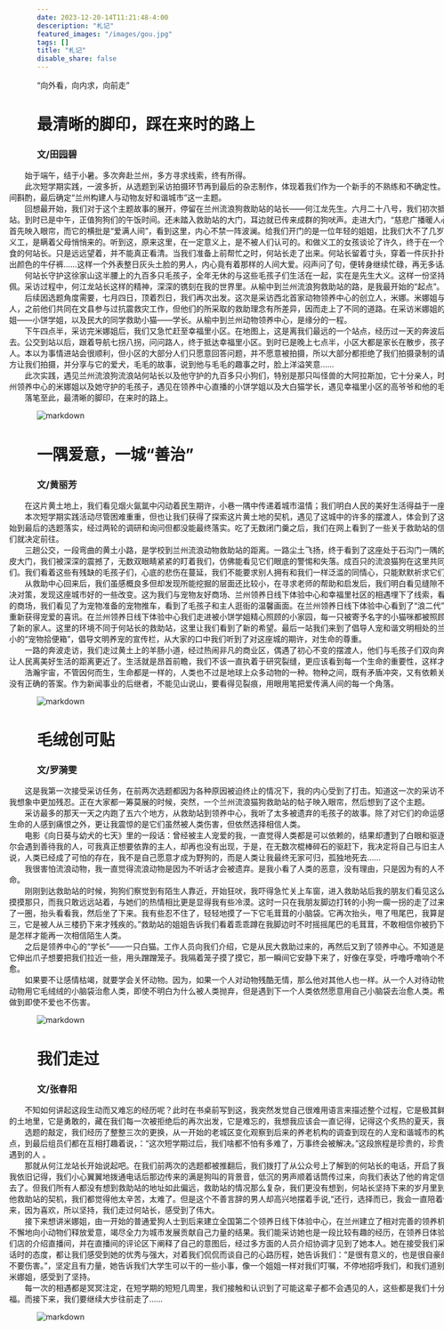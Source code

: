 ```yaml
---
date: 2023-12-20-14T11:21:48-4:00
desceription: "札记"
featured_images: "/images/gou.jpg"
tags: []
title: "札记"
disable_share: false
---
```


“向外看，向内求，向前走”

# 最清晰的脚印，踩在来时的路上
### 文/田园碧

<p style="width:1000px;margin-left: -50px;" >&emsp;&emsp;始于端午，结于小暑。多次奔赴兰州，多方寻求线索，终有所得。<br>&emsp;&emsp;此次短学期实践，一波多折，从选题到采访拍摄环节再到最后的杂志制作，体现着我们作为一个新手的不熟练和不确定性。选题三次变更，我们在变与不变之间斟酌，最后确定“兰州构建人与动物友好和谐城市”这一主题。<br>&emsp;&emsp;回想最开始，我们对于这个主题故事的展开，停留在兰州流浪狗救助站的站长——何江龙先生。六月二十八号，我们初次抵达位于徐家山的兰州流浪狗救助站。到时已是中午，正值狗狗们的午饭时间。还未踏入救助站的大门，耳边就已传来成群的狗吠声。走进大门，“慈悲广播暖人心，雨露宏施种播地”这一副红对联首先映入眼帘，而它的横批是“爱满人间”，看到这里，内心不禁一阵波澜。给我们开门的是一位年轻的姐姐，比我们大不了几岁。她说她父母并不知道她在这里做义工，是瞒着父母悄悄来的。听到这，原来这里，在一定意义上，是不被人们认可的。和做义工的女孩谈论了许久，终于在一个狗棚里看见了正在忙着为狗狗们喂食的何站长。只是远远望着，并不能真正看清。当我们准备上前帮忙之时，何站长走了出来。何站长留着寸头，穿着一件灰扑扑的磨损的黑色短袖、一条脏得看不出颜色的牛仔裤……这样一个外表整日灰头土脸的男人，内心竟有着那样的人间大爱。闷声问了句，便转身继续忙碌，再无多话。<br>&emsp;&emsp;何站长守护这徐家山这半腰上的九百多只毛孩子，全年无休的与这些毛孩子们生活在一起，实在是先生大义。这样一份坚持了十七年的初心，也实在是令人钦佩。采访过程中，何江龙站长这样的精神，深深的镌刻在我的世界里。从榆中到兰州流浪狗救助站的路，是我最开始的“起点”。<br>&emsp;&emsp;后续因选题角度需要，七月四日，顶着烈日，我们再次出发。这次是采访西北首家动物领养中心的创立人，米娜。米娜姐与何站长一样都是对动物心存善意的人，之前他们共同在文县参与过抗震救灾工作，但他们的所采取的救助理念有所差异，因而走上了不同的道路。在采访米娜姐的过程中，有幸认识到民大毕业的学姐——小饼学姐，以及民大的同学救助小猫——学长。从榆中到兰州动物领养中心，是缘分的一程。<br>&emsp;&emsp;下午四点半，采访完米娜姐后，我们又急忙赶至幸福里小区。在地图上，这是离我们最远的一个站点，经历过一天的奔波后，在摇晃的公交车上就能睡昏过去。公交到站以后，跟着导航七拐八拐，问问路人，终于抵达幸福里小区。到时已是晚上七点半，小区大都是家长在散步，孩子在小区嬉戏打闹以及一部分遛狗的人。本以为事情进站会很顺利，但小区的大部分人们只愿意回答问题，并不愿意被拍摄，所以大部分都拒绝了我们拍摄录制的请求。但小区遛狗的高爷爷确实是大方让我们拍摄，并分享与它的爱犬，毛毛的故事，说到他与毛毛的趣事之时，脸上洋溢笑意……<br>&emsp;&emsp;此次实践，遇见兰州流浪狗流浪站何站长以及他守护的九百多只小狗们，特别是那只叫怪兽的大阿拉斯加，它十分亲人，时常对人流露出憨憨的表情；遇见兰州领养中心的米娜姐以及她守护的毛孩子，遇见在领养中心直播的小饼学姐以及大白猫学长，遇见幸福里小区的高爷爷和他的毛毛、韩阿姨和她的布丁……<br>&emsp;&emsp;落笔至此，最清晰的脚印，在来时的路上。

![markdown](/images/田.jpg)


# 一隅爱意，一城“善治”
### 文/黄丽芳
<p style="width:1000px;margin-left: -50px;" >&emsp;&emsp;在这片黄土地上，我们看见烟火氤氲中闪动着民生期许，小巷一隅中传递着城市温情；我们明白人民的美好生活得益于一座城市的“善治”。<br>&emsp;&emsp;本次短学期实践活动尽管困难重重，但也让我们获得了探索这片黄土地的契机，遇见了这城中的许多的摆渡人，体会到了这座城的温情。从实践活动的选题开始到最后的选题落实，经过两轮的调研和询问但都没能最终落实。吃了无数闭门羹之后，我们在网上看到了一些关于救助站的信息，在打通了何站长的电话之后我们就决定前往。<br>&emsp;&emsp;三趟公交，一段弯曲的黄土小路，是学校到兰州流浪动物救助站的距离。一路尘土飞扬，终于看到了这座处于石沟门一隅的救助站。敲开贴着“爱满人间”的铁皮大门，我们被深深的震撼了，无数双眼睛紧紧的盯着我们，仿佛能看见它们眼底的警惕和失落。成百只的流浪猫狗在这里共同生活，何站长一刻不歇地照顾着它们。我们看着这些有残缺的毛孩子们，心底的悲伤在蔓延，我们不能要求别人拥有和我们一样泛滥的同情心，只能默默祈求它们下辈子拥有一个好主人。<br>&emsp;&emsp;从救助中心回来后，我们虽感概良多但却发现所能挖掘的层面还比较小，在寻求老师的帮助和启发后，我们明白看见缝隙不能只说缝隙，更要看到一些新的解决对策，发现这座城市好的一些改变。这为我们与宠物友好商场、兰州领养日线下体验中心和幸福里社区的相遇埋下了线索，看到了城市温情和“善治”。走进繁华的商场，我们看见了为宠物准备的宠物推车，看到了毛孩子和主人逛街的温馨画面。在兰州领养日线下体验中心看到了“浪二代”们幸福的小家园，听到了毛孩子们重新获得宠爱的喜讯。在兰州领养日线下体验中心我们走进被小饼学姐精心照顾的小家园，每一只被寄予名字的小猫咪都被照顾得很好，全国领养日为它们寻找到了新的家人。这里的环境不同于何站长的救助站，这里让我们看到了新的希望。最后一站我们来到了倡导人宠和谐文明相处的兰州幸福里社区，在这里我们看到小小的“宠物拾便箱”，倡导文明养宠的宣传栏，从大家的口中我们听到了对这座城的期许，对生命的尊重。<br>&emsp;&emsp;一路的奔波走访，我们走过黄土上的羊肠小道，经过热闹非凡的商业区，偶遇了初心不变的摆渡人，他们与毛孩子们双向奔赴，让这座城市出现了新的生机，让人民离美好生活的距离更近了。生活就是昂首前瞻，我们不该一直执着于研究裂缝，更应该看到每一个生命的重要性，这样才能使社会循环发展，不断进步。<br>&emsp;&emsp;浩瀚宇宙，不管因何而生，生命都是一样的，人类也不过是地球上众多动物的一种。物种之间，既有矛盾冲突，又有依赖关系。我们该如何与物种相处，也许没有正确的答案。作为新闻事业的后继者，不能见山说山，要看得见裂痕，用眼用笔把爱传满人间的每一个角落。

![markdown](/images/黄.jpg)


# 毛绒创可贴
### 文/罗漪雯
<p style="width:1000px;margin-left: -50px;" >&emsp;&emsp;这是我第一次接受采访任务，在前两次选题都因为各种原因被迫终止的情况下，我的内心受到了打击。知道这一次的采访不会那么简单，只是没想到，现实比我想象中更加残忍。正在大家都一筹莫展的时候，突然，一个兰州流浪猫狗救助站的帖子映入眼帘，然后想到了这个主题。<br>&emsp;&emsp;采访最多的那天一天之内跑了五六个地方，从救助站到领养中心，我听了太多被遗弃的毛孩子的故事。除了对它们的命运感到不公，对那些抛弃和伤害这些小生命的人感到痛恨之外，更让我震惊的是它们虽然被人类伤害，但依然选择相信人类。<br>&emsp;&emsp;电影《向日葵与幼犬的七天》里的一段话：曾经被主人宠爱的我，一直觉得人类都是可以依赖的，结果却遭到了白眼和驱逐，遭到了人类残忍的对待，但我偶尔会遇到善待我的人，可我真正想要依靠的主人，却再也没有出现，于是，在无数次棍棒碎石的驱赶下，我决定将自己与旧主人的回忆封印起来，因为对于我来说，人类已经成了可怕的存在，我不是自己愿意才成为野狗的，而是人类让我最终无家可归，孤独地死去……<br>&emsp;&emsp;我很害怕流浪动物，我一直觉得流浪动物是因为不听话才会被遗弃。是我小看了人类的恶意，没有理由，只是因为有的人不尊重生命才会狠心抛弃另一条生命。<br>&emsp;&emsp;刚刚到达救助站的时候，狗狗们察觉到有陌生人靠近，开始狂吠，我吓得急忙关上车窗，进入救助站后我的朋友们看见这么多的毛孩子非常的激动，摸摸这只摸摸那只，而我只敢远远站着，与她们的热情相比更是显得我有些冷漠。这时一只在我朋友脚边打转的小狗一瘸一拐的走了过来，它晃晃悠悠的走到了我的脚边嗅了一圈，抬头看看我，然后坐了下来。我有些忍不住了，轻轻地摸了一下它毛茸茸的小脑袋。它再次抬头，甩了甩尾巴，我算是正式交上了一个新朋友。“它叫三三，它是被人从三楼扔下来才残疾的。”救助站的姐姐告诉我们看着乖乖蹲在我脚边时不时摇摇尾巴的毛茸茸，不敢相信你被扔下楼时是怎样的绝望，也无法想象你是怎样才能再一次相信陌生人类。<br>&emsp;&emsp;之后是领养中心的“学长”——一只白猫。工作人员向我们介绍，它是从民大救助过来的，再然后又到了领养中心。不知道是不是闻到了我们身上熟悉的气味，它伸出爪子想要把我们拉近一些，用头蹭蹭笼子。我隔着笼子摸了摸它，那一瞬间它安静下来了，好像在享受，呼噜呼噜响个不停，我也在它的呼噜声中得到了治愈。<br>&emsp;&emsp;如果要不让感情枯竭，就要学会关怀动物。因为，如果一个人对动物残酷无情，那么他对其他人也一样。从一个人对待动物的态度中，我们可以略晓其心。小动物用它毛绒绒的小脑袋治愈人类，即使不明白为什么被人类抛弃，但是遇到下一个人类依然愿意用自己小脑袋去治愈人类。希望大家都能对动物多一点点包容，做到即使不爱也不伤害。

![markdown](/images/luo.jpg)


# 我们走过
### 文/张春阳
<p style="width:1000px;margin-left: -50px;" >&emsp;&emsp;不知如何讲起这段生动而又难忘的经历呢？此时在书桌前写到这，我突然发觉自己很难用语言来描述整个过程，它是极其鲜活的，藏在我们走过的每一寸兰州的土地里，它是勇敢的，藏在我们每一次被拒绝后的再次出发，它是难忘的，我想我应该会一直记得，记得这个炙热的夏天，我们一起经历的一切。<br>&emsp;&emsp;选题的敲定，我们经历了整整三次的更换，从一开始的老城区变化观察到后来的养老机构的调查到现在的人宠和谐城市的构建，我们甚至一天最多跑了六个地点，到最后组员们都在互相打趣着说，：“这次短学期过后，我们啥都不怕有多难了，万事终会被解决。”这段旅程是珍贵的，珍贵的不仅仅是我们的努力，还有我们遇到的人 。<br>&emsp;&emsp;那就从何江龙站长开始说起吧。在我们前两次的选题都被推翻后，我们拨打了从公众号上了解到的何站长的电话，开启了我们的第三个选题的调研采访之路。我依旧记得，我们小心翼翼地拨通电话后那边传来的满是狗叫的背景音，低沉的男声顺着话筒传过来，向我们表达了他的肯定信息。于是，第二天我们放心大胆地去了。但我们所有人都没有想到救助站的地址如此偏远，救助站的情况那么复杂，我们更没有想到，何站长坚持下来的岁月里到底有多伟大，在我们采访中了解到他救助站的契机，我们都觉得他太辛苦，太难了。但是这个不善言辞的男人却高兴地摆着手说,“还行，选择而已，我会一直陪着他们。”我们当时被震撼得说不出话来，因为喜欢，所以坚持，我们走过何站长，感受到了伟大。<br>&emsp;&emsp;接下来想讲米娜姐，由一开始的普通爱狗人士到后来建立全国第二个领养日线下体验中心，在兰州建立了相对完善的领养机构和环节，这都是她多年以来坚持不懈地向小动物们释放爱意，竭尽全力为城市发展贡献自己力量的结果。我们能采访她也是一段比较有趣的经历，在领养日体验店不开门的情况下，我们进入了他们店的介绍直播间，并在直播间的评论区下阐释了自己的意图后，经过多方面的人员介绍协调才见到了她本人。她在接受我们采访时，无论是整个人的气场还是讲话时的态度，都让我们感受到她的优秀与强大，对着我们侃侃而谈自己的心路历程，她告诉我们：“是很有意义的，也是很自豪的。希望大家都能善待这些动物，不要伤害。”，坚定且有力量，她告诉我们大学生可以干的一些小事，像一个姐姐一样对我们叮嘱，不停地招呼我们，和我们道别，因为存在，所以美好，我们走过米娜姐，感受到了坚持。<br>&emsp;&emsp;每一次的相遇都是冥冥注定，在短学期的短短几周里，我们接触和认识到了可能这辈子都不会遇见的人，这些都是我们十分宝贵的经验，我们走过，所以幸福。而接下来，我们要继续大步往前走了……

![markdown](/images/zhang.jpg)
